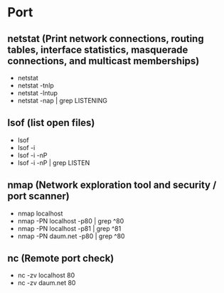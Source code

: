 
# Port

## netstat (Print network connections, routing tables, interface statistics, masquerade connections, and multicast memberships)

- netstat
- netstat -tnlp
- netstat -lntup
- netstat -nap | grep LISTENING

## lsof (list open files)

- lsof
- lsof -i
- lsof -i -nP
- lsof -i -nP | grep LISTEN

## nmap (Network exploration tool and security / port scanner)

- nmap localhost
- nmap -PN localhost -p80 | grep ^80
- nmap -PN localhost -p81 | grep ^81
- nmap -PN daum.net -p80 | grep ^80

## nc (Remote port check)

- nc -zv localhost 80
- nc -zv daum.net 80

